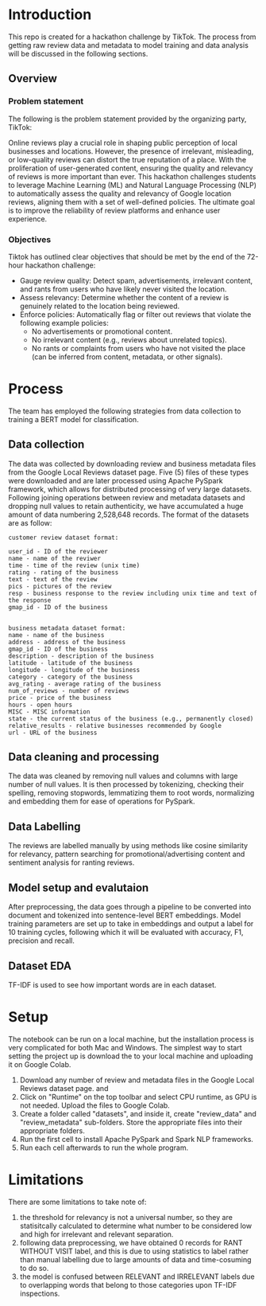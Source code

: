 # Introduction

This repo is created for a hackathon challenge by TikTok. The process from getting raw review data and metadata to model training and data analysis will be discussed in the following sections.

## Overview

### Problem statement

The following is the problem statement provided by the organizing party, TikTok:

Online reviews play a crucial role in shaping public perception of local businesses and locations. However, the presence of irrelevant, misleading, or low-quality reviews can distort the true reputation of a place. With the proliferation of user-generated content, ensuring the quality and relevancy of reviews is more important than ever. This hackathon challenges students to leverage Machine Learning (ML) and Natural Language Processing (NLP) to automatically assess the quality and relevancy of Google location reviews, aligning them with a set of well-defined policies. The ultimate goal is to improve the reliability of review platforms and enhance user experience.


### Objectives

Tiktok has outlined clear objectives that should be met by the end of the 72-hour hackathon challenge:

- Gauge review quality: Detect spam, advertisements, irrelevant content, and rants from users who have likely never visited the location.
- Assess relevancy: Determine whether the content of a review is genuinely related to the location being reviewed.
- Enforce policies: Automatically flag or filter out reviews that violate the following example policies:
  - No advertisements or promotional content.
  - No irrelevant content (e.g., reviews about unrelated topics).
  - No rants or complaints from users who have not visited the place (can be inferred from content, metadata, or other signals).


# Process

The team has employed the following strategies from data collection to training a BERT model for classification.

## Data collection

The data was collected by downloading review and business metadata files from the Google Local Reviews dataset page. Five (5) files of these types were downloaded and are later processed using Apache PySpark framework, which allows for distributed processing of very large datasets. Following joining operations between review and metadata datasets and dropping null values to retain authenticity, we have accumulated a huge amount of data numbering 2,528,648 records. The format of the datasets are as follow:

```
customer review dataset format:

user_id - ID of the reviewer
name - name of the reviwer
time - time of the review (unix time)
rating - rating of the business
text - text of the review
pics - pictures of the review
resp - business response to the review including unix time and text of the response
gmap_id - ID of the business


business metadata dataset format:
name - name of the business
address - address of the business
gmap_id - ID of the business
description - description of the business
latitude - latitude of the business
longitude - longitude of the business
category - category of the business
avg_rating - average rating of the business
num_of_reviews - number of reviews
price - price of the business
hours - open hours
MISC - MISC information
state - the current status of the business (e.g., permanently closed)
relative_results - relative businesses recommended by Google
url - URL of the business
```



## Data cleaning and processing

The data was cleaned by removing null values and columns with large number of null values. It is then processed by tokenizing, checking their spelling, removing stopwords, lemmatizing them to root words, normalizing and embedding them for ease of operations for PySpark.

## Data Labelling

The reviews are labelled manually by using methods like cosine similarity for relevancy, pattern searching for promotional/advertising content and sentiment analysis for ranting reviews.

## Model setup and evalutaion

After preprocessing, the data goes through a pipeline to be converted into document and tokenized into sentence-level BERT embeddings. Model training parameters are set up to take in embeddings and output a label for 10 training cycles, following which it will be evaluated with accuracy, F1, precision and recall. 

## Dataset EDA

TF-IDF is used to see how important words are in each dataset. 


# Setup

The notebook can be run on a local machine, but the installation process is very complicated for both Mac and Windows. The simplest way to start setting the project up is download the to your local machine and uploading it on Google Colab.

1. Download any number of review and metadata files in the Google Local Reviews dataset page. and 
2. Click on "Runtime" on the top toolbar and select CPU runtime, as GPU is not needed. Upload the files to Google Colab.
3. Create a folder called "datasets", and inside it, create "review_data" and "review_metadata" sub-folders. Store the appropriate files into their appropriate folders.
4. Run the first cell to install Apache PySpark and Spark NLP frameworks.
5. Run each cell afterwards to run the whole program.



# Limitations

There are some limitations to take note of:
1. the threshold for relevancy is not a universal number, so they are statisitcally calculated to determine what number to be considered low and high for irrelevant and relevant separation.
2. following data preprocessing, we have obtained 0 records for RANT WITHOUT VISIT label, and this is due to using statistics to label rather than manual labelling due to large amounts of data and time-cosuming to do so.
3. the model is confused between RELEVANT and IRRELEVANT labels due to overlapping words that belong to those categories upon TF-IDF inspections.




